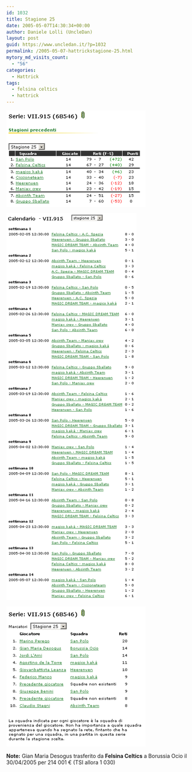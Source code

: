 ```yaml
---
id: 1032
title: Stagione 25
date: 2005-05-07T14:30:34+00:00
author: Daniele Lolli (UncleDan)
layout: post
guid: https://www.uncledan.it/?p=1032
permalink: /2005-05-07-hattrickstagione-25.html
mytory_md_visits_count:
  - "56"
categories:
  - Hattrick
tags:
  - felsina celtics
  - hattrick
---
```

![Stagione 25 - Classifica](/wp-content/uploads/2007/10/25-1-classifica.png)

![Stagione 25 - Calendario](/wp-content/uploads/2007/10/25-2-calendario.png)

![Stagione 25 - Marcatori](/wp-content/uploads/2007/10/25-3-marcatori.png)

**Note:** Gian Maria Desogus trasferito da **Felsina Celtics** a Borussia Ocio il 30/04/2005 per 214 001 € (TSI allora 1 030)